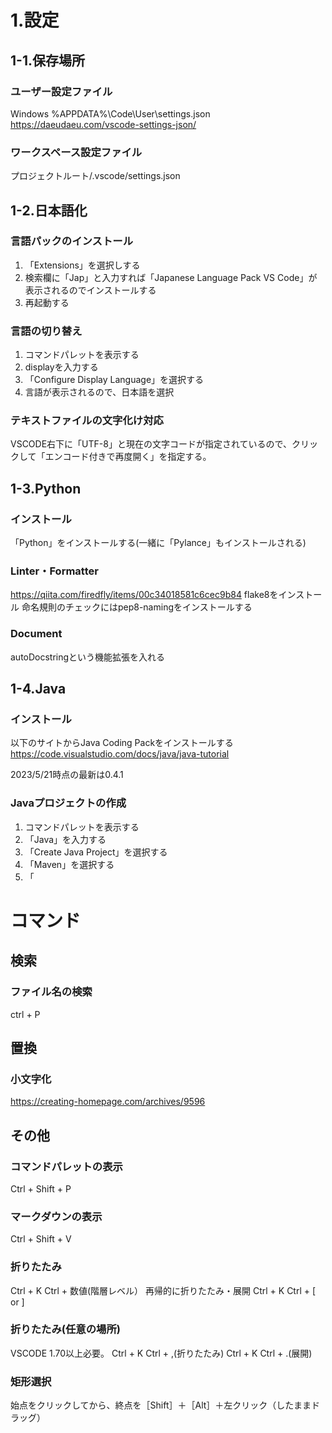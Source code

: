 # 1.設定

## 1-1.保存場所

### ユーザー設定ファイル
Windows %APPDATA%\Code\User\settings.json
https://daeudaeu.com/vscode-settings-json/

### ワークスペース設定ファイル
プロジェクトルート/.vscode/settings.json

## 1-2.日本語化

### 言語パックのインストール

1. 「Extensions」を選択しする
2. 検索欄に「Jap」と入力すれば「Japanese Language Pack VS Code」が表示されるのでインストールする
3. 再起動する

### 言語の切り替え

1. コマンドパレットを表示する
2. displayを入力する
3. 「Configure Display Language」を選択する
4. 言語が表示されるので、日本語を選択

### テキストファイルの文字化け対応
VSCODE右下に「UTF-8」と現在の文字コードが指定されているので、クリックして「エンコード付きで再度開く」を指定する。

## 1-3.Python

### インストール

「Python」をインストールする(一緒に「Pylance」もインストールされる)

### Linter・Formatter
https://qiita.com/firedfly/items/00c34018581c6cec9b84
flake8をインストール
命名規則のチェックにはpep8-namingをインストールする

### Document
autoDocstringという機能拡張を入れる

## 1-4.Java

### インストール

以下のサイトからJava Coding Packをインストールする
https://code.visualstudio.com/docs/java/java-tutorial

2023/5/21時点の最新は0.4.1

### Javaプロジェクトの作成

1. コマンドパレットを表示する
2. 「Java」を入力する
3. 「Create Java Project」を選択する
4. 「Maven」を選択する
5. 「

# コマンド

## 検索

### ファイル名の検索

ctrl + P


## 置換

### 小文字化
https://creating-homepage.com/archives/9596

## その他

### コマンドパレットの表示
Ctrl + Shift + P

### マークダウンの表示
Ctrl + Shift + V

### 折りたたみ
Ctrl + K Ctrl + 数値(階層レベル）
再帰的に折りたたみ・展開
Ctrl + K Ctrl + [ or ]

### 折りたたみ(任意の場所)
VSCODE 1.70以上必要。
Ctrl + K Ctrl + ,(折りたたみ)
Ctrl + K Ctrl + .(展開)

### 矩形選択
始点をクリックしてから、終点を［Shift］＋［Alt］＋左クリック（したままドラッグ）
